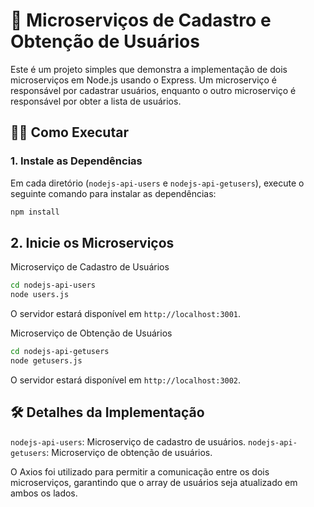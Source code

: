 # 🚀 Microserviços de Cadastro e Obtenção de Usuários

Este é um projeto simples que demonstra a implementação de dois microserviços em Node.js usando o Express. Um microserviço é responsável por cadastrar usuários, enquanto o outro microserviço é responsável por obter a lista de usuários.

## 🏃‍♂️ Como Executar

### 1. Instale as Dependências

Em cada diretório (`nodejs-api-users` e `nodejs-api-getusers`), execute o seguinte comando para instalar as dependências:

```bash
npm install
```

## 2. Inicie os Microserviços

Microserviço de Cadastro de Usuários

```bash
cd nodejs-api-users
node users.js
```

O servidor estará disponível em `http://localhost:3001`.

Microserviço de Obtenção de Usuários

```bash
cd nodejs-api-getusers
node getusers.js
```

O servidor estará disponível em `http://localhost:3002`.

## 🛠️ Detalhes da Implementação

`nodejs-api-users`: Microserviço de cadastro de usuários.
`nodejs-api-getusers`: Microserviço de obtenção de usuários.

O Axios foi utilizado para permitir a comunicação entre os dois microserviços, garantindo que o array de usuários seja atualizado em ambos os lados.
